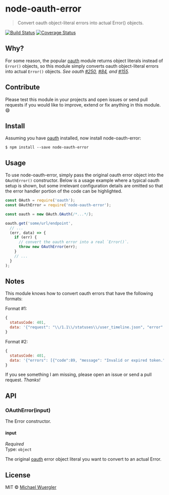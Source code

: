 # node-oauth-error

> Convert oauth object-literal errors into actual Error() objects. 

[![Build Status](https://travis-ci.org/radiovisual/node-oauth-error.svg?branch=master)](https://travis-ci.org/radiovisual/node-oauth-error) [![Coverage Status](https://coveralls.io/repos/github/radiovisual/node-oauth-error/badge.svg?branch=master)](https://coveralls.io/github/radiovisual/node-oauth-error?branch=master)


## Why? 

For some reason, the popular [oauth](https://github.com/ciaranj/node-oauth) module returns object literals instead of `Error()` objects,
so this module simply converts oauth object-literal errors into actual `Error()` objects. *See oauth [#250](https://github.com/ciaranj/node-oauth/issues/250), [#84](https://github.com/ciaranj/node-oauth/pull/84), and [#155](https://github.com/ciaranj/node-oauth/pull/155).* 


## Contribute

Please test this module in your projects and open issues or send pull requests if you would like to improve, extend or
fix anything in this module. :smile:


## Install

Assuming you have [oauth](https://github.com/ciaranj/node-oauth) installed, now install node-oauth-error:
```
$ npm install --save node-oauth-error
```


## Usage

To use node-oauth-error, simply pass the original oauth error object into the `OAuthError()` constructor.
Below is a usage example where a typical oauth setup is shown, but some irrelevant configuration details are omitted 
 so that the error handler portion of the code can be highlighted.

```js
const OAuth = require('oauth');
const OAuthError = require('node-oauth-error');

const oauth = new OAuth.OAuth(/*...*/);

oauth.get('some/url/endpoint',
  // ...
  (err, data) => {
    if (err) {
      // convert the oauth error into a real `Error()`.
      throw new OAuthError(err);
    }
    // ...
  }
);
```


## Notes

This module knows how to convert oauth errors that have the following formats:

Format #1:
```js
{
  statusCode: 401,
  data: '{"request": "\\/1.1\\/statuses\\/user_timeline.json", "error": "Not authorized."}'
}
```

Format #2:
```js
{
  statusCode: 401,
  data: '{"errors": [{"code":89, "message": "Invalid or expired token."}]}'
}
```

If you see something I am missing, please open an issue or send a pull request. *Thanks!*


## API

### OAuthError(input)

The Error constructor.

#### input

*Required*  
Type: `object`

The original [oauth](https://github.com/ciaranj/node-oauth) error object literal you want to convert to an actual Error. 


## License

MIT © [Michael Wuergler](http://numetriclabs.com)
